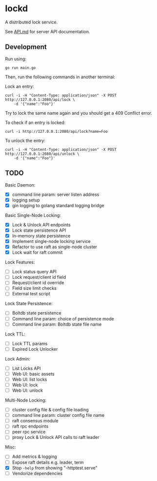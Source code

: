
# lockd

A distributed lock service.

See [API.md](API.md) for server API documentation.

## Development

Run using:

    go run main.go

Then, run the following commands in another terminal:

Lock an entry:

```
curl -i -H "Content-Type: application/json" -X POST http://127.0.0.1:2080/api/lock \
    -d '{"name":"Foo"}'
```

Try to lock the same name again and you should get a 409 Conflict error.


To check if an entry is locked:

```
curl -i http://127.0.0.1:2080/api/lock?name=Foo
```

To unlock the entry:

```
curl -i -H "Content-Type: application/json" -X POST http://127.0.0.1:2080/api/unlock \
    -d '{"name":"Foo"}'
```


## TODO

Basic Daemon:

- [x] command line param: server listen address
- [x] logging setup
- [x] gin logging to golang standard logging bridge

Basic Single-Node Locking:

- [x] Lock & Unlock API endpoints
- [x] Lock state persistence API
- [x] In-memory state persistence
- [x] Implement single-node locking service
- [x] Refactor to use raft as single-node cluster
- [x] Lock wait for raft commit

Lock Features:

- [ ] Lock status query API
- [ ] Lock request/client id field
- [ ] Request/client id override
- [ ] Field size limit checks
- [ ] External test script

Lock State Persistence:

- [ ] Boltdb state persistence
- [ ] Command line param: choice of persistence mode
- [ ] Command line param: Boltdb state file name

Lock TTL:

- [ ] Lock TTL params
- [ ] Expired Lock Unlocker

Lock Admin:

- [ ] List Locks API
- [ ] Web UI: basic assets
- [ ] Web UI: list locks
- [ ] Web UI: lock
- [ ] Web UI: unlock

Multi-Node Locking:

- [ ] cluster config file & config file loading
- [ ] command line param: cluster config file name
- [ ] raft consensus module
- [ ] raft rpc endpoints
- [ ] peer rpc service
- [ ] proxy Lock & Unlock API calls to raft leader

Misc:
- [ ] Add metrics & logging
- [ ] Expose raft details e.g. leader, term
- [x] Stop `-help` from showing "-httptest.serve"
- [ ] Vendorize dependencies
